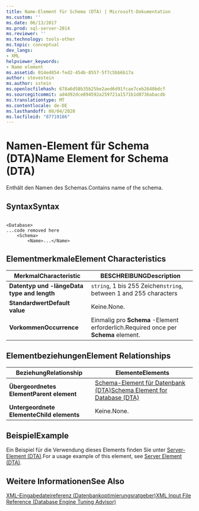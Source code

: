 ```yaml
---
title: Name-Element für Schema (DTA) | Microsoft-Dokumentation
ms.custom: ''
ms.date: 06/13/2017
ms.prod: sql-server-2014
ms.reviewer: ''
ms.technology: tools-other
ms.topic: conceptual
dev_langs:
- XML
helpviewer_keywords:
- Name element
ms.assetid: 014e4854-fed2-454b-8557-5f7c5bb6b17a
author: stevestein
ms.author: sstein
ms.openlocfilehash: 678a6d58b35b25be2aed6d91fcae7ceb2640bdcf
ms.sourcegitcommit: ad4d92dce894592a259721a1571b1d8736abacdb
ms.translationtype: MT
ms.contentlocale: de-DE
ms.lasthandoff: 08/04/2020
ms.locfileid: "87719186"
---
```

# <a name="name-element-for-schema-dta"></a><span data-ttu-id="287b7-102">Namen-Element für Schema (DTA)</span><span class="sxs-lookup"><span data-stu-id="287b7-102">Name Element for Schema (DTA)</span></span>
  <span data-ttu-id="287b7-103">Enthält den Namen des Schemas.</span><span class="sxs-lookup"><span data-stu-id="287b7-103">Contains name of the schema.</span></span>  
  
## <a name="syntax"></a><span data-ttu-id="287b7-104">Syntax</span><span class="sxs-lookup"><span data-stu-id="287b7-104">Syntax</span></span>  
  
```  
  
<Database>  
...code removed here  
    <Schema>  
        <Name>...</Name>  
```  
  
## <a name="element-characteristics"></a><span data-ttu-id="287b7-105">Elementmerkmale</span><span class="sxs-lookup"><span data-stu-id="287b7-105">Element Characteristics</span></span>  
  
|<span data-ttu-id="287b7-106">Merkmal</span><span class="sxs-lookup"><span data-stu-id="287b7-106">Characteristic</span></span>|<span data-ttu-id="287b7-107">BESCHREIBUNG</span><span class="sxs-lookup"><span data-stu-id="287b7-107">Description</span></span>|  
|--------------------|-----------------|  
|<span data-ttu-id="287b7-108">**Datentyp und -länge**</span><span class="sxs-lookup"><span data-stu-id="287b7-108">**Data type and length**</span></span>|<span data-ttu-id="287b7-109">`string`, 1 bis 255 Zeichen</span><span class="sxs-lookup"><span data-stu-id="287b7-109">`string`, between 1 and 255 characters</span></span>|  
|<span data-ttu-id="287b7-110">**Standardwert**</span><span class="sxs-lookup"><span data-stu-id="287b7-110">**Default value**</span></span>|<span data-ttu-id="287b7-111">Keine.</span><span class="sxs-lookup"><span data-stu-id="287b7-111">None.</span></span>|  
|<span data-ttu-id="287b7-112">**Vorkommen**</span><span class="sxs-lookup"><span data-stu-id="287b7-112">**Occurrence**</span></span>|<span data-ttu-id="287b7-113">Einmalig pro **Schema** -Element erforderlich.</span><span class="sxs-lookup"><span data-stu-id="287b7-113">Required once per **Schema** element.</span></span>|  
  
## <a name="element-relationships"></a><span data-ttu-id="287b7-114">Elementbeziehungen</span><span class="sxs-lookup"><span data-stu-id="287b7-114">Element Relationships</span></span>  
  
|<span data-ttu-id="287b7-115">Beziehung</span><span class="sxs-lookup"><span data-stu-id="287b7-115">Relationship</span></span>|<span data-ttu-id="287b7-116">Elemente</span><span class="sxs-lookup"><span data-stu-id="287b7-116">Elements</span></span>|  
|------------------|--------------|  
|<span data-ttu-id="287b7-117">**Übergeordnetes Element**</span><span class="sxs-lookup"><span data-stu-id="287b7-117">**Parent element**</span></span>|[<span data-ttu-id="287b7-118">Schema-Element für Datenbank &#40;DTA&#41;</span><span class="sxs-lookup"><span data-stu-id="287b7-118">Schema Element for Database &#40;DTA&#41;</span></span>](schema-element-for-database-dta.md)|  
|<span data-ttu-id="287b7-119">**Untergeordnete Elemente**</span><span class="sxs-lookup"><span data-stu-id="287b7-119">**Child elements**</span></span>|<span data-ttu-id="287b7-120">Keine.</span><span class="sxs-lookup"><span data-stu-id="287b7-120">None.</span></span>|  
  
## <a name="example"></a><span data-ttu-id="287b7-121">Beispiel</span><span class="sxs-lookup"><span data-stu-id="287b7-121">Example</span></span>  
 <span data-ttu-id="287b7-122">Ein Beispiel für die Verwendung dieses Elements finden Sie unter [Server-Element &#40;DTA&#41;](server-element-dta.md).</span><span class="sxs-lookup"><span data-stu-id="287b7-122">For a usage example of this element, see [Server Element &#40;DTA&#41;](server-element-dta.md).</span></span>  
  
## <a name="see-also"></a><span data-ttu-id="287b7-123">Weitere Informationen</span><span class="sxs-lookup"><span data-stu-id="287b7-123">See Also</span></span>  
 [<span data-ttu-id="287b7-124">XML-Eingabedateireferenz &#40;Datenbankoptimierungsratgeber&#41;</span><span class="sxs-lookup"><span data-stu-id="287b7-124">XML Input File Reference &#40;Database Engine Tuning Advisor&#41;</span></span>](xml-input-file-reference-database-engine-tuning-advisor.md)  
  
  
